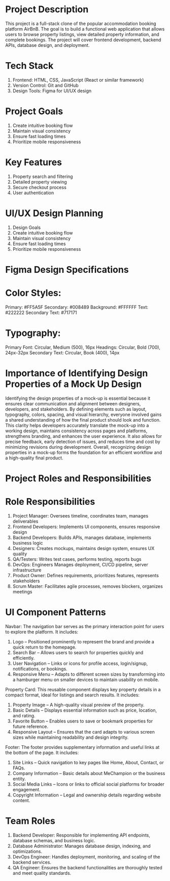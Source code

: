 # Project Description
This project is a full-stack clone of the popular accommodation booking platform AirBnB. The goal is to build a functional web application that allows users to browse property listings, view detailed property information, and complete bookings. The project will cover frontend development, backend APIs, database design, and deployment.

# Tech Stack
1. Frontend: HTML, CSS, JavaScript (React or similar framework)
2. Version Control: Git and GitHub
3. Design Tools: Figma for UI/UX design

# Project Goals
1. Create intuitive booking flow
2. Maintain visual consistency
3. Ensure fast loading times
4. Prioritize mobile responsiveness

# Key Features
1. Property search and filtering
2. Detailed property viewing
3. Secure checkout process
4. User authentication

# UI/UX Design Planning
1. Design Goals
2. Create intuitive booking flow
3. Maintain visual consistency
4. Ensure fast loading times
5. Prioritize mobile responsiveness

# Figma Design Specifications
# Color Styles:
Primary: #FF5A5F
Secondary: #008489
Background: #FFFFFF
Text: #222222
Secondary Text: #717171

# Typography:
Primary Font: Circular, Medium (500), 16px
Headings: Circular, Bold (700), 24px-32px
Secondary Text: Circular, Book (400), 14px

# Importance of Identifying Design Properties of a Mock Up Design
Identifying the design properties of a mock-up is essential because it ensures clear communication and alignment between designers, developers, and stakeholders. By defining elements such as layout, typography, colors, spacing, and visual hierarchy, everyone involved gains a shared understanding of how the final product should look and function. This clarity helps developers accurately translate the mock-up into a working design, maintains consistency across pages and platforms, strengthens branding, and enhances the user experience. It also allows for precise feedback, early detection of issues, and reduces time and cost by minimizing revisions during development. Overall, recognizing design properties in a mock-up forms the foundation for an efficient workflow and a high-quality final product.

# Project Roles and Responsibilities
# Role	Responsibilities
1. Project Manager: Oversees timeline, coordinates team, manages deliverables
2. Frontend Developers: Implements UI components, ensures responsive design
3. Backend Developers: Builds APIs, manages database, implements business logic
4. Designers: Creates mockups, maintains design system, ensures UX quality
5. QA/Testers: Writes test cases, performs testing, reports bugs
6. DevOps: Engineers	Manages deployment, CI/CD pipeline, server infrastructure
7. Product Owner: Defines requirements, prioritizes features, represents stakeholders
8. Scrum Master: Facilitates agile processes, removes blockers, organizes meetings

# UI Component Patterns
Navbar: The navigation bar serves as the primary interaction point for users to explore the platform. It includes:
1. Logo – Positioned prominently to represent the brand and provide a quick return to the homepage.
2. Search Bar – Allows users to search for properties quickly and efficiently.
3. User Navigation – Links or icons for profile access, login/signup, notifications, or bookings.
4. Responsive Menu – Adapts to different screen sizes by transforming into a hamburger menu on smaller devices to maintain usability on mobile.

Property Card: This reusable component displays key property details in a compact format, ideal for listings and search results. It includes:
1. Property Image – A high-quality visual preview of the property.
2. Basic Details – Displays essential information such as price, location, and rating.
3. Favorite Button – Enables users to save or bookmark properties for future reference.
4. Responsive Layout – Ensures that the card adapts to various screen sizes while maintaining readability and design integrity.

Footer: The footer provides supplementary information and useful links at the bottom of the page. It includes:
1. Site Links – Quick navigation to key pages like Home, About, Contact, or FAQs.
2. Company Information – Basic details about MeChampion or the business entity.
3. Social Media Links – Icons or links to official social platforms for broader engagement.
4. Copyright Information – Legal and ownership details regarding website content.

# Team Roles
1. Backend Developer: Responsible for implementing API endpoints, database schemas, and business logic.
2. Database Administrator: Manages database design, indexing, and optimizations.
3. DevOps Engineer: Handles deployment, monitoring, and scaling of the backend services.
4. QA Engineer: Ensures the backend functionalities are thoroughly tested and meet quality standards.
